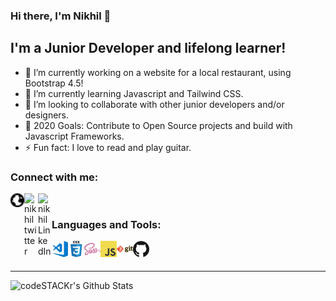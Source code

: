 ### Hi there, I'm Nikhil 👋

## I'm a Junior Developer and lifelong learner!

- 🔭 I’m currently working on a website for a local restaurant, using Bootstrap 4.5!
- 🌱 I’m currently learning Javascript and Tailwind CSS.
- 👯 I’m looking to collaborate with other junior developers and/or designers.
- 🥅 2020 Goals: Contribute to Open Source projects and build with Javascript Frameworks.
- ⚡ Fun fact: I love to read and play guitar.

### Connect with me:

[<img align="left" alt="nikhil-k.dev" width="22px" src="https://raw.githubusercontent.com/iconic/open-iconic/master/svg/globe.svg" />][website]
[<img align="left" alt="nikhil twitter" width="22px" src="https://cdn.jsdelivr.net/npm/simple-icons@v3/icons/twitter.svg" />][twitter]
[<img align="left" alt="nikhil LinkedIn" width="22px" src="https://cdn.jsdelivr.net/npm/simple-icons@v3/icons/linkedin.svg" />][linkedin]

<br />

### Languages and Tools:

<img align="left" alt="Visual Studio Code" width="26px" src="https://raw.githubusercontent.com/github/explore/80688e429a7d4ef2fca1e82350fe8e3517d3494d/topics/visual-studio-code/visual-studio-code.png" />
<img align="left" alt="CSS3" width="26px" src="https://raw.githubusercontent.com/github/explore/80688e429a7d4ef2fca1e82350fe8e3517d3494d/topics/css/css.png" />
<img align="left" alt="Sass" width="26px" src="https://raw.githubusercontent.com/github/explore/80688e429a7d4ef2fca1e82350fe8e3517d3494d/topics/sass/sass.png" />
<img align="left" alt="JavaScript" width="26px" src="https://raw.githubusercontent.com/github/explore/80688e429a7d4ef2fca1e82350fe8e3517d3494d/topics/javascript/javascript.png" />
<img align="left" alt="Git" width="26px" src="https://raw.githubusercontent.com/github/explore/80688e429a7d4ef2fca1e82350fe8e3517d3494d/topics/git/git.png"/>
<img align="left" alt="GitHub" width="26px" src="https://raw.githubusercontent.com/github/explore/78df643247d429f6cc873026c0622819ad797942/topics/github/github.png"/>

<br />
<br />


---

<img align="left" alt="codeSTACKr's Github Stats" src="https://github-readme-stats.vercel.app/api?username=codeSTACKr&show_icons=true&hide_border=true" />

[website]: https://nikhil-k.dev/
[twitter]: https://twitter.com/nikl_0
[linkedin]: https://www.linkedin.com/in/nikhil-ka/
